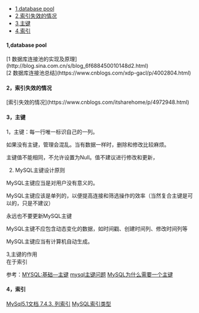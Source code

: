 * [1,database pool](#1)  
* [2,索引失效的情况](#2)  
* [3,主键](#3)  
* [4,索引](#4)   
<h4 id = "1">1,database pool</h4>
[1 数据库连接池的实现及原理](http://blog.sina.com.cn/s/blog_6f688450010148d2.html)  <br>
[2 数据库连接池总结](https://www.cnblogs.com/xdp-gacl/p/4002804.html)  <br>

<h4 id = "2">2，索引失效的情况</h4>
[索引失效的情况](https://www.cnblogs.com/itsharehome/p/4972948.html) <br>

<h4 id = "3">3，主键</h4>
1，主键：每一行唯一标识自己的一列。  

  如果没有主键，管理会混乱。当有数据一样时，删除和修改比较麻烦。
  
  主键值不能相同，不允许设置为Null。值不建议进行修改和更新，
  
2. MySQL主键设计原则

MySQL主键应当是对用户没有意义的。

MySQL主键应该是单列的，以便提高连接和筛选操作的效率（当然复合主键是可以的，只是不建议）

永远也不要更新MySQL主键

MySQL主键不应包含动态变化的数据，如时间戳、创建时间列、修改时间列等

MySQL主键应当有计算机自动生成。

3,主键的作用  
  在于索引

参考：[MYSQL:基础—主键](https://www.cnblogs.com/MrSaver/p/6337439.html) [mysql主键问题](https://www.cnblogs.com/xuxinstyle/p/9800641.html) [MySQL为什么需要一个主键](https://www.jianshu.com/p/33b7b6e0a396)  

<h4 id = "4">4，索引</h4>

[MySql5.1文档 7.4.3. 列索引](http://www.mysqlab.net/docs/view/refman-5.1-zh/chapter/optimization.html#indexes)
[MySQL索引类型](https://www.cnblogs.com/luyucheng/p/6289714.html)
